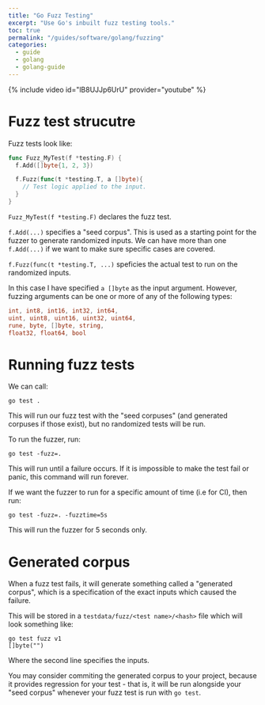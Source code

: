 ```yaml
---
title: "Go Fuzz Testing"
excerpt: "Use Go's inbuilt fuzz testing tools."
toc: true
permalink: "/guides/software/golang/fuzzing"
categories:
  - guide
  - golang
  - golang-guide
---
```


{% include video id="lB8UJJp6UrU" provider="youtube" %}

# Fuzz test strucutre

Fuzz tests look like:

```go
func Fuzz_MyTest(f *testing.F) {
  f.Add([]byte{1, 2, 3})

  f.Fuzz(func(t *testing.T, a []byte){
    // Test logic applied to the input.
  }
}
```

`Fuzz_MyTest(f *testing.F)` declares the fuzz test.

`f.Add(...)` specifies a "seed corpus". This is used as a starting point for the fuzzer to generate randomized inputs. We can have more than one `f.Add(...)` if we want to make sure specific cases are covered.

`f.Fuzz(func(t *testing.T, ...)` speficies the actual test to run on the randomized inputs.

In this case I have specified `a []byte` as the input argument. However, fuzzing arguments can be one or more of any of the following types:
```go
int, int8, int16, int32, int64, 
uint, uint8, uint16, uint32, uint64,
rune, byte, []byte, string,
float32, float64, bool 
```

# Running fuzz tests

We can call: 
```
go test .
```
This will run our fuzz test with the "seed corpuses" (and generated corpuses if those exist), but no randomized tests will be run.

To run the fuzzer, run:
```
go test -fuzz=.
```
This will run until a failure occurs. If it is impossible to make the test fail or panic, this command will run forever.

If we want the fuzzer to run for a specific amount of time (i.e for CI), then run:
```
go test -fuzz=. -fuzztime=5s
```
This will run the fuzzer for 5 seconds only.

# Generated corpus

When a fuzz test fails, it will generate something called a "generated corpus", which is a specification of the exact inputs which caused the failure.

This will be stored in a `testdata/fuzz/<test name>/<hash>` file which will look something like:
```
go test fuzz v1
[]byte("")
```

Where the second line specifies the inputs.

You may consider commiting the generated corpus to your project, because it provides regression for your test - that is, it will be run alongside your "seed corpus" whenever your fuzz test is run with `go test`.
